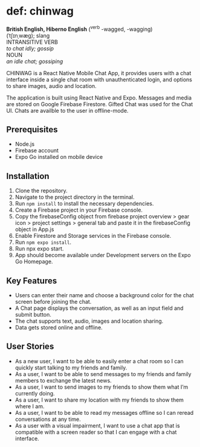 # def: chinwag
__British English, Hiberno English__ (<sup>verb</sup> -wagged, -wagging)  
(ˈtʃɪnˌwæɡ); slang  
INTRANSITIVE VERB  
_to chat idly; gossip_  
NOUN  
_an idle chat; gossiping_ 

CHINWAG is a React Native Mobile Chat App, it provides users with a chat interface inside a single chat room with unauthenticated login, and options to share images, audio and location.

The application is built using React Native and Expo. Messages and media are stored on Google Firebase Firestore. Gifted Chat was used for the Chat UI. Chats are availble to the user in offline-mode.

## Prerequisites

- Node.js
- Firebase account
- Expo Go installed on mobile device

## Installation

1. Clone the repository.
2. Navigate to the project directory in the terminal.
3. Run `npm install` to install the necessary dependencies.
4. Create a Firebase project in your Firebase console.
5. Copy the firebaseConfig object from firebase project overview > gear icon > project settings > general tab and paste it in the firebaseConfig object in App.js
6. Enable Firestore and Storage services in the Firebase console.
7. Run `npm expo install`.
8. Run npx expo start.
9. App should become available under Development servers on the Expo Go Homepage.

## Key Features
- Users can enter their name and choose a background color for the chat screen before joining the chat.
- A Chat page displays the conversation, as well as an input field and submit button.
- The chat supports text, audio, images and location sharing.
- Data gets stored online and offline.

## User Stories
- As a new user, I want to be able to easily enter a chat room so I can quickly start talking to my friends and family.
- As a user, I want to be able to send messages to my friends and family members to exchange
the latest news.
- As a user, I want to send images to my friends to show them what I’m currently doing.
- As a user, I want to share my location with my friends to show them where I am.
- As a user, I want to be able to read my messages offline so I can reread conversations at any
time.
- As a user with a visual impairment, I want to use a chat app that is compatible with a screen
reader so that I can engage with a chat interface.


